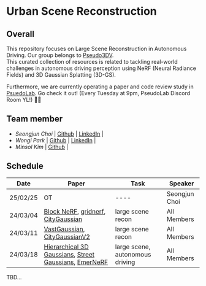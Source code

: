 # Urban Scene Reconstruction

<!--
![model overview](NeRFwithRealWorld.png)
--> 

## Overall
This repository focuses on Large Scene Reconstruction in Autonomous Driving. Our group belongs to [Pseudo3DV](https://github.com/Pseudo-Lab/Pseudo3DV). </br>
This curated collection of resources is related to tackling real-world challenges in autonomous driving perception using NeRF (Neural Radiance Fields) and 3D Gaussian Splatting (3D-GS).

Furthermore, we are currently operating a paper and code review study in [PsuedoLab](https://discord.gg/mNAT2GKM). Go check it out!
(Every Tuesday at 9pm, PseudoLab Discord Room YL!) 🚗💡

## Team member
- _Seongjun Choi_ | [Github](https://github.com/DrawingProcess) | [LinkedIn](https://www.linkedin.com/in/seongjun-choi-60b718205/) |
- _Wongi Park_ | [Github](https://github.com/kalelpark) | [LinkedIn](https://www.linkedin.com/in/wongipark/) |
- _Minsol Kim_ | [Github](https://github.com/kim-minsol) |

## Schedule

| Date | Paper | Task | Speaker |
| -------- | -------- | ---- | ---- |
| 25/02/25 | OT       | ---- | Seongjun Choi |
| 24/03/04 | [Block NeRF](https://waymo.com/research/block-nerf/), [gridnerf](https://city-super.github.io/gridnerf/), [CityGaussian](https://dekuliutesla.github.io/citygs/) | large scene recon   | All Members |
| 24/03/11 | [VastGaussian](https://vastgaussian.github.io/), [CityGaussianV2](https://dekuliutesla.github.io/CityGaussianV2/) | large scene recon   | All Members |
| 24/03/18 | [Hierarchical 3D Gaussians](https://repo-sam.inria.fr/fungraph/hierarchical-3d-gaussians), [Street Gaussians](https://github.com/zju3dv/street_gaussians), [EmerNeRF](https://emernerf.github.io/) | large scene, autonomous driving   | All Members |
TBD...
